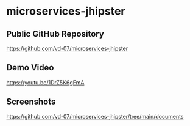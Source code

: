 # microservices-jhipster

## Public GitHub Repository

https://github.com/vd-07/microservices-jhipster

## Demo Video

https://youtu.be/1DrZ5K6gFmA

## Screenshots

https://github.com/vd-07/microservices-jhipster/tree/main/documents



